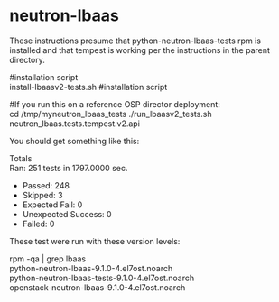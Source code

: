 # neutron-lbaas  
These instructions presume that python-neutron-lbaas-tests rpm is installed and that tempest is working per the instructions in the parent directory.  

#installation script  
install-lbaasv2-tests.sh #installation script  

#If you run this on a reference OSP director deployment:   
cd /tmp/myneutron_lbaas_tests
./run_lbaasv2_tests.sh neutron_lbaas.tests.tempest.v2.api  

You should get something like this:   

Totals  
Ran: 251 tests in 1797.0000 sec.  
 - Passed: 248  
 - Skipped: 3  
 - Expected Fail: 0  
 - Unexpected Success: 0  
 - Failed: 0  

These test were run with these version levels:  

rpm -qa | grep lbaas  
python-neutron-lbaas-9.1.0-4.el7ost.noarch  
python-neutron-lbaas-tests-9.1.0-4.el7ost.noarch  
openstack-neutron-lbaas-9.1.0-4.el7ost.noarch  

